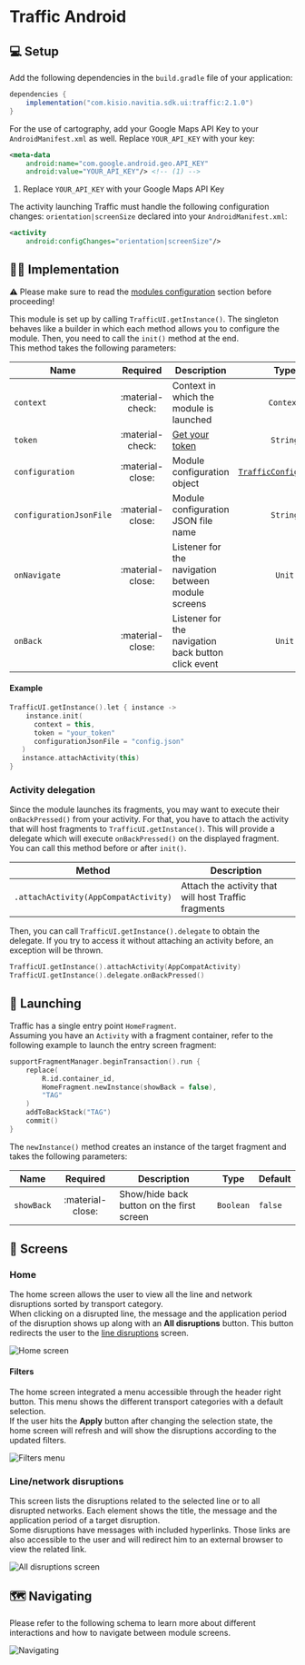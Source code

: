 # Traffic Android

## 💻 Setup

Add the following dependencies in the `build.gradle` file of your application:

``` groovy
dependencies {
    implementation("com.kisio.navitia.sdk.ui:traffic:2.1.0")
}
```

For the use of cartography, add your Google Maps API Key to your `AndroidManifest.xml` as well. Replace `YOUR_API_KEY` with your key:

``` xml
<meta-data
    android:name="com.google.android.geo.API_KEY"
    android:value="YOUR_API_KEY"/> <!-- (1) -->
```

1.  Replace `YOUR_API_KEY` with your Google Maps API Key

The activity launching Traffic must handle the following configuration changes: `orientation|screenSize` declared into your `AndroidManifest.xml`:

``` xml
<activity
    android:configChanges="orientation|screenSize"/>
```

## 👨‍💻  Implementation

⚠️ Please make sure to read the [modules configuration](../../getting_started/#modules-configuration) section before proceeding!<br>

This module is set up by calling `TrafficUI.getInstance()`. The singleton behaves like a builder in which each method allows you to configure the module. Then, you need to call the `init()` method at the end.<br>
This method takes the following parameters:

| Name | Required | Description | Type | Default |
| --- |:---:| --- | :---: | :---: |
| `context`| :material-check: | Context in which the module is launched | `Context` | :material-close: |
| `token`| :material-check: | <a href="https://navitia.io/inscription/" target="_blank">Get your token</a> | `String` | :material-close: |
| `configuration`| :material-close: | Module configuration object | [`TrafficConfiguration`](../../getting_started/#modules-configuration) | `null` |
| `configurationJsonFile`| :material-close: | Module configuration JSON file name | `String` | `null` |
| `onNavigate`| :material-close: | Listener for the navigation between module screens | `Unit` | `{ _ -> }` |
| `onBack`| :material-close: | Listener for the navigation back button click event | `Unit` | `{ _ -> }` |

<h4>Example</h4>

``` kotlin
TrafficUI.getInstance().let { instance ->
    instance.init(
      context = this,
      token = "your_token"
      configurationJsonFile = "config.json"
   )
   instance.attachActivity(this)
}
```

### Activity delegation

Since the module launches its fragments, you may want to execute their `onBackPressed()` from your activity.
For that, you have to attach the activity that will host fragments to `TrafficUI.getInstance()`. This will provide a delegate which will execute `onBackPressed()` on the displayed fragment.<br>
You can call this method before or after `init()`.

| Method | Description |
| --- | --- |
| `.attachActivity(AppCompatActivity)` | Attach the activity that will host Traffic fragments |

Then, you can call `TrafficUI.getInstance().delegate` to obtain the delegate.
If you try to access it without attaching an activity before, an exception will be thrown.

``` kotlin
TrafficUI.getInstance().attachActivity(AppCompatActivity)
TrafficUI.getInstance().delegate.onBackPressed()
```

## 🚀  Launching

Traffic has a single entry point `HomeFragment`.<br>
Assuming you have an `Activity` with a fragment container, refer to the following example to launch the entry screen fragment:

``` kotlin
supportFragmentManager.beginTransaction().run {
    replace(
        R.id.container_id,
        HomeFragment.newInstance(showBack = false),
        "TAG"
    )
    addToBackStack("TAG")
    commit()
}
```

The `newInstance()` method creates an instance of the target fragment and takes the following parameters:

| Name | Required | Description | Type | Default |
| --- |:---:| --- | --- | --- |
| `showBack`| :material-close: | Show/hide back button on the first screen | `Boolean` | `false` |

## 📱 Screens

### Home

The home screen allows the user to view all the line and network disruptions sorted by transport category.<br>
When clicking on a disrupted line, the message and the application period of the disruption shows up along with an **All disruptions** button. This button redirects the user to the [line disruptions](#linenetwork-disruptions) screen.

<img class="img-overview" src="/navitia_sdk_docs/assets/img/traffic_android_home_screen.png" alt="Home screen">

#### Filters

The home screen integrated a menu accessible through the header right button. This menu shows the different transport categories with a default selection.<br>
If the user hits the **Apply** button after changing the selection state, the home screen will refresh and will show the disruptions according to the updated filters.

<img class="img-overview" src="/navitia_sdk_docs/assets/img/traffic_android_filters_menu.png" alt="Filters menu">

### Line/network disruptions

This screen lists the disruptions related to the selected line or to all disrupted networks. Each element shows the title, the message and the application period of a target disruption.<br>
Some disruptions have messages with included hyperlinks. Those links are also accessible to the user and will redirect him to an external browser to view the related link.

<img class="img-overview" src="/navitia_sdk_docs/assets/img/traffic_android_all_disruptions_screen.png" alt="All disruptions screen">

## 🗺 Navigating

Please refer to the following schema to learn more about different interactions and how to navigate between module screens.

<img class="img-navigating" src="/navitia_sdk_docs/assets/img/traffic_android_navigating.png" alt="Navigating">
